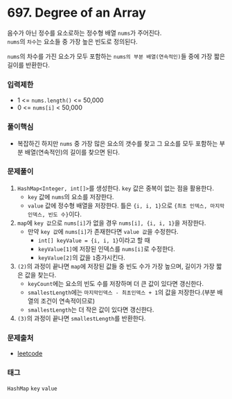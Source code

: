 # 697. Degree of an Array
음수가 아닌 정수를 요소로하는 정수형 배열 `nums`가 주어진다.  
`nums`의 `차수`는 요소들 중 가장 높은 빈도로 정의된다.  

`nums`의 차수를 가진 요소가 모두 포함하는 `nums의 부분 배열(연속적인)`들 중에 가장 짧은 길이를 반환한다.
### 입력제한
- 1 <= `nums.length()` <= 50,000
- 0 <= `nums[i]` < 50,000
### 풀이핵심
- 복잡하긴 하지만 `nums` 중 가장 많은 요소의 갯수를 찾고 그 요소를 모두 포함하는 부분 배열(연속적인)의 길이를 찾으면 된다.
### 문제풀이
1. `HashMap<Integer, int[]>`를 생성한다. `key` 값은 중복이 없는 점을 활용한다.
   - `key` 값에 `nums`의 요소를 저장한다.
   - `value` 값에 정수형 배열을 저장한다. 틀은 `{i, i, 1}`으로 `{최초 인덱스, 마지막 인덱스, 빈도 수}`이다. 
2. `map`에 `key 값`으로 `nums[i]`가 없을 경우 `nums[i], {i, i, 1}`을 저장한다.
   - 만약 `key 값`에 `nums[i]`가 존재한다면 `value 값`을 수정한다.
     - `int[] keyValue = {i, i, 1}`이라고 할 때
     - `keyValue[1]`에 저장된 인덱스를 `nums[i]`로 수정한다.
     - `keyValue[2]`의 값을 `1`증가시킨다.
3. `(2)`의 과정이 끝나면 `map`에 저장된 값들 중 빈도 수가 가장 높으며, 길이가 가장 짧은 값을 찾는다.
   - `keyCount`에는 요소의 빈도 수를 저장하며 더 큰 값이 있다면 갱신한다.
   - `smallestLength`에는 `마지막인덱스 - 최초인덱스 + 1`의 값을 저장한다.(부분 배열의 조건이 연속적이므로)
   - `smallestLength`는 더 작은 값이 있다면 갱신한다.
4. `(3)`의 과정이 끝나면 `smallestLength`를 반환한다.
### 문제출처
- [leetcode](https://leetcode.com/problems/degree-of-an-array/)
### 태그
`HashMap` `key` `value` 